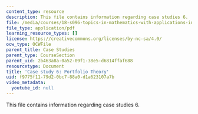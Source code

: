 ```yaml
---
content_type: resource
description: This file contains information regarding case studies 6.
file: /media/courses/18-s096-topics-in-mathematics-with-applications-in-finance-fall-2013/f9775f1179d20bc788a0d1a623107a7b_MIT18_S096F13_CaseStudy6.pdf
file_type: application/pdf
learning_resource_types: []
license: https://creativecommons.org/licenses/by-nc-sa/4.0/
ocw_type: OCWFile
parent_title: Case Studies
parent_type: CourseSection
parent_uid: 2b463a8a-0a52-09f1-38e5-d6814ffaf688
resourcetype: Document
title: 'Case study 6: Portfolio Theory'
uid: f9775f11-79d2-0bc7-88a0-d1a623107a7b
video_metadata:
  youtube_id: null
---
```

This file contains information regarding case studies 6.